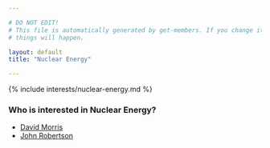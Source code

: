 ```yaml
---

# DO NOT EDIT!
# This file is automatically generated by get-members. If you change it, bad
# things will happen.

layout: default
title: "Nuclear Energy"

---
```


{% include interests/nuclear-energy.md %}

### Who is interested in Nuclear Energy?


* [David Morris](../members/david-morris.html)
* [John Robertson](../members/john-robertson.html)
